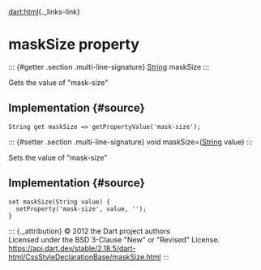 [dart:html](../../dart-html/dart-html-library){._links-link}

maskSize property
=================

::: {#getter .section .multi-line-signature}
[String](../../dart-core/string-class) maskSize
:::

Gets the value of \"mask-size\"

Implementation {#source}
--------------

``` {.language-dart data-language="dart"}
String get maskSize => getPropertyValue('mask-size');
```

::: {#setter .section .multi-line-signature}
void maskSize=([String](../../dart-core/string-class) value)
:::

Sets the value of \"mask-size\"

Implementation {#source}
--------------

``` {.language-dart data-language="dart"}
set maskSize(String value) {
  setProperty('mask-size', value, '');
}
```

::: {._attribution}
© 2012 the Dart project authors\
Licensed under the BSD 3-Clause \"New\" or \"Revised\" License.\
<https://api.dart.dev/stable/2.18.5/dart-html/CssStyleDeclarationBase/maskSize.html>
:::
